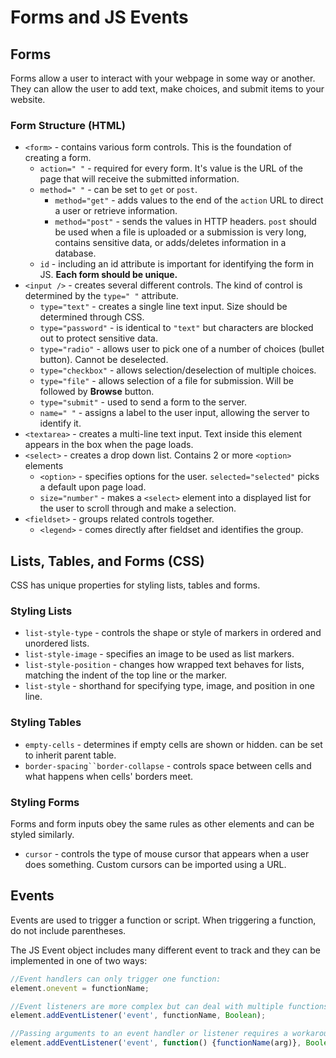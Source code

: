 # Forms and JS Events

## Forms

Forms allow a user to interact with your webpage in some way or another. They can allow the user to add text, make choices, and submit items to your website.

### Form Structure (HTML)

* `<form>` - contains various form controls. This is the foundation of creating a form.
  * `action=" "` - required for every form. It's value is the URL of the page that will receive the submitted information.
  * `method=" "` - can be set to `get` or `post`.
    * `method="get"` - adds values to the end of the `action` URL to direct a user or retrieve information.
    * `method="post"` - sends the values in HTTP headers. `post` should be used when a file is uploaded or a submission is very long, contains sensitive data, or adds/deletes information in a database.
  * `id` - including an id attribute is important for identifying the form in JS. **Each form should be unique.**
* `<input />` - creates several different controls. The kind of control is determined by the `type=" "` attribute.
  * `type="text"` - creates a single line text input. Size should be determined through CSS.
  * `type="password"` - is identical to `"text"` but characters are blocked out to protect sensitive data.
  * `type="radio"` - allows user to pick one of a number of choices (bullet button). Cannot be deselected.
  * `type="checkbox"` - allows selection/deselection of multiple choices.
  * `type="file"` - allows selection of a file for submission. Will be followed by **Browse** button.
  * `type="submit"` - used to send a form to the server.
  * `name=" "` - assigns a label to the user input, allowing the server to identify it.
* `<textarea>` - creates a multi-line text input. Text inside this element appears in the box when the page loads.
* `<select>` - creates a drop down list. Contains 2 or more `<option>` elements
  * `<option>` - specifies options for the user. `selected="selected"` picks a default upon page load.
  * `size="number"` - makes a `<select>` element into a displayed list for the user to scroll through and make a selection.
* `<fieldset>` - groups related controls together.
  * `<legend>` - comes directly after fieldset and identifies the group.

## Lists, Tables, and Forms (CSS)

CSS has unique properties for styling lists, tables and forms.

### Styling Lists

* `list-style-type` - controls the shape or style of markers in ordered and unordered lists.
* `list-style-image` - specifies an image to be used as list markers.
* `list-style-position` - changes how wrapped text behaves for lists, matching the indent of the top line or the marker.
* `list-style` - shorthand for specifying type, image, and position in one line.

### Styling Tables

* `empty-cells` - determines if empty cells are shown or hidden. can be set to inherit parent table.
* `border-spacing``border-collapse` - controls space between cells and what happens when cells' borders meet.

### Styling Forms

Forms and form inputs obey the same rules as other elements and can be styled similarly.

* `cursor` - controls the type of mouse cursor that appears when a user does something. Custom cursors can be imported using a URL.

## Events

Events are used to trigger a function or script. When triggering a function, do not include parentheses.

The JS Event object includes many different event to track and they can be implemented in one of two ways:

```js
//Event handlers can only trigger one function:
element.onevent = functionName;

//Event listeners are more complex but can deal with multiple functions:
element.addEventListener('event', functionName, Boolean);

//Passing arguments to an event handler or listener requires a workaround using an anonymous function
element.addEventListener('event', function() {functionName(arg)}, Boolean);
```
